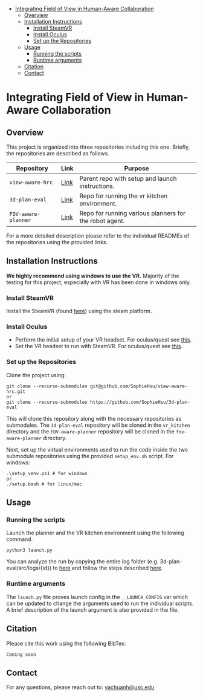 <!-- TOC -->
* [Integrating Field of View in Human-Aware Collaboration](#integrating-field-of-view-in-human-aware-collaboration)
  * [Overview](#overview)
  * [Installation Instructions](#installation-instructions)
    * [Install SteamVR](#install-steamvr)
    * [Install Oculus](#install-oculus)
    * [Set up the Repositories](#set-up-the-repositories)
  * [Usage](#usage)
    * [Running the scripts](#running-the-scripts)
    * [Runtime arguments](#runtime-arguments)
  * [Citation](#citation)
  * [Contact](#contact)
<!-- TOC -->

# Integrating Field of View in Human-Aware Collaboration #

## Overview ##

This project is organized into three repositories including this one. Briefly, the repositories are described as follows.

| **Repository**      | **Link**                                               | **Purpose**                                            |
|---------------------|--------------------------------------------------------|--------------------------------------------------------|
| `view-aware-hrc`    | [Link](https://github.com/SophieHsu/view-aware-hrc)    | Parent repo with setup and launch instructions.        |
| `3d-plan-eval`      | [Link](https://github.com/SophieHsu/3d-plan-eval)      | Repo for running the vr kitchen environment.           |
| `FOV-aware-planner` | [Link](https://github.com/SophieHsu/FOV-aware-planner) | Repo for running various planners for the robot agent. |

For a more detailed description please refer to the individual READMEs of the repositories using the provided links.

## Installation Instructions ##
<b>We highly recommend using windows to use the VR.</b> Majority of the testing for this project, especially with VR has been done in windows only.

### Install SteamVR ###
Install the SteamVR (found [here](https://store.steampowered.com/app/250820/SteamVR/)) using the steam platform.


### Install Oculus ###
- Perform the initial setup of your VR headset. For oculus/quest see [this](https://www.meta.com/blog/quest/you-got-a-quest-2-heres-how-to-set-it-up/).
- Set the VR headset to run with SteamVR. For oculus/quest see [this](https://docs.varwin.com/latest/en/instructions-for-using-the-oculus-quest-2-headset-2260861409.html).

### Set up the Repositories ###
Clone the project using: 
```
git clone --recurse-submodules git@github.com/SophieHsu/view-aware-hrc.git
or
git clone --recurse-submodules https://github.com/SophieHsu/3d-plan-eval
```

This will clone this repository along with the necessary repositories as submodules.
The `3d-plan-eval` repository will be cloned in the `vr_kitchen` directory and the `FOV-aware-planner` repository will be
cloned in the `fov-aware-planner` directory.

Next, set up the virtual environments used to run the code inside the two submodule repositories using the provided `setup_env.sh` script.
For windows:
```
.\setup_venv.ps1 # for windows
or
./setup.bash # for linux/mac
```

## Usage ##

### Running the scripts ###
Launch the planner and the VR kitchen environment using the following command.
```
python3 launch.py
```
You can analyze the run by copying the entire log folder (e.g. 3d-plan-eval/src/logs/{id}) to [here](https://github.com/SophieHsu/FOV-aware-planner/tree/main/overcooked_ai_py/data/logs/vr_study_logs) and follow the steps described [here](https://github.com/SophieHsu/FOV-aware-planner/blob/main/README.md#vr-study-log-analysis-instructions).

### Runtime arguments ###
The `launch.py` file proves launch config in the `__LAUNCH_CONFIG` var which can be updated to change the 
arguments used to run the individual scripts. A brief description of the launch argument is also provided in the file.

## Citation ##
Please cite this work using the following BibTex:
```
Coming soon
```

## Contact ##
For any questions, please reach out to: [yachuanh@usc.edu](mailto:yachuanh@usc.edu)
